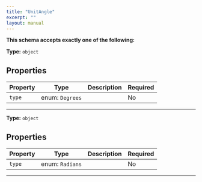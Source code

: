 ```yaml
---
title: "UnitAngle"
excerpt: ""
layout: manual
---
```







**This schema accepts exactly one of the following:**


**Type:** `object`





## Properties

| Property | Type | Description | Required |
|----------|------|-------------|----------|
| `type` |enum: `Degrees`|  | No |


----

**Type:** `object`





## Properties

| Property | Type | Description | Required |
|----------|------|-------------|----------|
| `type` |enum: `Radians`|  | No |


----




